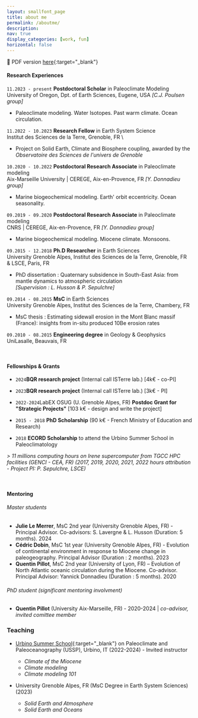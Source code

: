 ```yaml
---
layout: smallfont_page
title: about me
permalink: /aboutme/
description: 
nav: true
display_categories: [work, fun]
horizontal: false
---
```


📄 PDF version [here](/assets/pdf/CV2023_ACSarr.pdf){:target="_blank"}

#### Research Experiences
<p></p>

`11.2023 - present` __Postdoctoral Scholar__ in Paleoclimate Modeling \
University of Oregon, Dpt. of Earth Sciences, Eugene, USA _[C.J. Poulsen group]_

- Paleoclimate modeling. Water Isotopes. Past warm climate. Ocean circulation.

`11.2022 - 10.2023` __Research Fellow__ in Earth System Science \
Institut des Sciences de la Terre, Grenoble, FR \

- Project on Solid Earth, Climate and Biosphere coupling, awarded by the _Observatoire des Sciences de l'univers de Grenoble_
  
`10.2020 - 10.2022` __Postdoctoral Research Associate__ in Paleoclimate modeling\
Aix-Marseille University | CEREGE, Aix-en-Provence, FR _[Y. Donnadieu group]_

-  Marine biogeochemical modeling. Earth' orbit eccentricity. Ocean seasonality.

`09.2019 - 09.2020` __Postdoctoral Research Associate__ in Paleoclimate modeling \
CNRS | CEREGE, Aix-en-Provence, FR _[Y. Donnadieu group]_

-  Marine biogeochemical modeling. Miocene climate. Monsoons.

`09.2015 - 12.2018` __Ph.D Researcher__ in Earth Sciences \
University Grenoble Alpes, Institut des Sciences de la Terre, Grenoble, FR  \
& LSCE, Paris, FR 

-  PhD dissertation : Quaternary subsidence in South-East Asia: from mantle dynamics to atmospheric circulation \
_[Supervision : L. Husson & P. Sepulchre]_

`09.2014 - 08.2015` __MsC__ in Earth Sciences \
University Grenoble Alpes, Institut des Sciences de la Terre, Chambery, FR 

-  MsC thesis : Estimating sidewall erosion in the Mont Blanc massif (France): insights from in-situ produced 10Be erosion rates

`09.2010 - 08.2015` __Engineering degree__ in Geology & Geophysics \
UniLasalle, Beauvais, FR

<p>&nbsp;</p>

#### Fellowships & Grants
-  `2024`__BQR research project__ (Internal call ISTerre lab.) [4k€ - co-PI]
-  `2023`__BQR research project__ (Internal call ISTerre lab.) [3k€ - PI]
- `2022-2024`LabEX OSUG (U. Grenoble Alpes, FR) __Postdoc Grant for "Strategic Projects"__ [103 k€ - design and write the project]
- `2015 - 2018` __PhD Scholarship__ (90 k€ - French Ministry of Education and Research)

- `2018` __ECORD Scholarship__ to attend the Urbino Summer School in Paleoclimatology

_> 11 millions computing hours on Irene supercomputer from TGCC HPC facilities (GENCI - CEA, FR) (2017, 2019, 2020, 2021, 2022 hours attribution - Project PI: P. Sepulchre, LSCE)_

<p>&nbsp;</p>

#### Mentoring

###### Master students
- __Julie Le Merrer__, MsC 2nd year (University Grenoble Alpes, FR) - Principal Advisor. Co-advisors: S. Lavergne & L. Husson (Duration: 5 months). 2024
- __Cédric Dobin__, MsC 1st year (University Grenoble Alpes, FR) - Evolution of continental environment in response to Miocene change in paleogeography. Principal Advisor (Duration : 2 months). 2023
- __Quentin Pillot__, MsC 2nd year (University of Lyon, FR) – Evolution of North Atlantic oceanic circulation during the Miocene. Co-advisor. Principal Advisor: Yannick Donnadieu (Duration : 5 months). 2020

###### PhD student (_significant mentoring involvment_)
- __Quentin Pillot__ (University Aix-Marseille, FR) - 2020-2024 | _co-advisor, invited comittee member_

### Teaching

- [Urbino Summer School](https://urbinossp.wordpress.com/){:target="_blank"} on Paleoclimate and Paleoceanography (USSP), Urbino, IT (2022-2024) - Invited instructor
  - _Climate of the Miocene_
  - _Climate modeling_
  - _Climate modeling 101_

- University Grenoble Alpes, FR (MsC Degree in Earth System Sciences) (2023)
  - _Solid Earth and Atmosphere_
  - _Solid Earth and Oceans_



